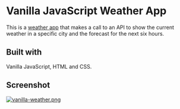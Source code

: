 # Vanilla JavaScript Weather App
This is a [weather app](https://stoic-hoover-6d9c67.netlify.app/) that makes a call to an API to show the current weather in a specific city and the forecast for the next six hours.


## Built with

Vanilla JavaScript, HTML and CSS.

## Screenshot
[![vanilla-weather.png](https://i.postimg.cc/GmXMGL1Q/vanilla-weather.png)](https://postimg.cc/Yvmfww0G)

